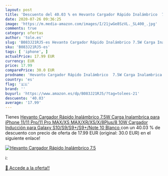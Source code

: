 ```yaml
---
layout: post
title: 'Descuento del 40.03 % en Hevanto Cargador Rápido Inalámbrico  7.5'
date: 2020-07-26 09:36:25
image: 'https://m.media-amazon.com/images/I/21jwGe8SzVL._SL400_.jpg'
comments: true
category: ofertas
author: 'tole.es'
slug: 'B083J21RJ5-es Hevanto Cargador Rápido Inalámbrico 7.5W Carga Inalambrica...'
sku: 'B083J21RJ5-es'
tags: [ 'iphone', ]
actualPrice: 17.99 EUR
currency: EUR
price: 17.99
comparePrice: 30.0 EUR
prodname: 'Hevanto Cargador Rápido Inalámbrico  7.5W Carga Inalambrica para iPhone 11/11 Pro/11 Pro MAX/XS MAX/XR/XS/X/8Plus/8  10W Cargador Inducción para Galaxy S10/S9/S9+/S9+/Note 10  Blanco '
country: 'es'
flag: '🇪🇸'
brand: ''
buyurl: 'https://www.amazon.es/dp/B083J21RJ5/?tag=tolees-21'
descuento: '40.03'
average: '17.99'
---
```


Tienes [Hevanto Cargador Rápido Inalámbrico  7.5W Carga Inalambrica para iPhone 11/11 Pro/11 Pro MAX/XS MAX/XR/XS/X/8Plus/8  10W Cargador Inducción para Galaxy S10/S9/S9+/S9+/Note 10  Blanco ](https://www.amazon.es/dp/B083J21RJ5/?tag=tolees-21) con un 40.03 % de descuento con precio de oferta de 17.99 EUR (original: 30.0 EUR) en el siguiente enlace!

[![Hevanto Cargador Rápido Inalámbrico  7.5](https://m.media-amazon.com/images/I/21jwGe8SzVL._SL400_.jpg)](https://www.amazon.es/dp/B083J21RJ5/?tag=tolees-21)

ℹ️:


[🛒 Accede a la oferta!!](https://www.amazon.es/dp/B083J21RJ5/?tag=tolees-21)
